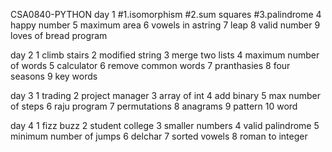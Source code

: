  CSA0840-PYTHON 
 day 1
#1.isomorphism
#2.sum squares
#3.palindrome
4 happy number
5 maximum area
6 vowels in astring
7 leap 
8  valid number
9 loves of bread program

day 2
1 climb stairs
2 modified string 
3 merge two lists
4 maximum number of words
5 calculator
6 remove common words
7 pranthasies
8 four seasons
9 key words

day 3
1 trading
2 project manager
3 array of int
4 add binary
5 max number of steps
6 raju program
7 permutations
8 anagrams
9 pattern
10 word 

day 4
1 fizz buzz
2 student college
3 smaller numbers
4 valid palindrome
5 minimum number of jumps
6 delchar
7 sorted vowels
8 roman to integer

